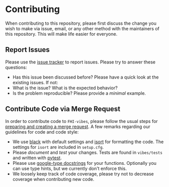 # Contributing

When contributing to this repository, please first discuss the change you wish to make via issue,
email, or any other method with the maintainers of this repository. This will make life easier for everyone.

## Report Issues

Please use the [issue tracker](https://gitlab.com/vibes-developers/vibes/-/issues) to report issues. Please try to answer these questions:

- Has this issue been discussed before? Please have a quick look at the existing issues. If not:
- What is the issue? What is the expected behavior?
- Is the problem reproducible? Please provide a _minimal_ example.


## Contribute Code via Merge Request

In order to contribute code to `FHI-vibes`, please follow the usual steps for [preparing and creating a merge request](https://docs.gitlab.com/ee/user/project/merge_requests/creating_merge_requests.html). A few remarks regarding our guidelines for code and code style:

- We use [black](https://black.readthedocs.io/en/stable/) with default settings and [isort](https://pycqa.github.io/isort/) for formatting the code. The settings for `isort` are included in `setup.cfg`.
- Please _document_ and _test_ your changes. Tests are found in `vibes/tests` and written with [pytest](https://docs.pytest.org/en/stable/).
- Please use [google-type docstrings](https://google.github.io/styleguide/pyguide.html) for your functions. Optionally you can use type hints, but we currently don't enforce this.
- We loosely keep track of code coverage, please try not to decrease coverage when contributing new code.
